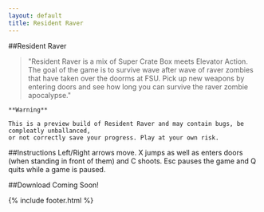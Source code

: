 ```yaml
---
layout: default
title: Resident Raver
---
```


<script src='game.min.js'></script>

##Resident Raver

>"Resident Raver is a mix of Super Crate Box meets Elevator Action. The goal of the game is to survive wave after wave of raver zombies that have taken over the doorms at FSU. Pick up new weapons by entering doors and see how long you can survive the raver zombie apocalypse."

    **Warning**

    This is a preview build of Resident Raver and may contain bugs, be compleatly unballanced,
    or not correctly save your progress. Play at your own risk.

<canvas id="canvas"></canvas>

##Instructions
Left/Right arrows move. X jumps as well as enters doors (when standing in front of them) and C shoots. Esc pauses the game and Q quits while a game is paused.

##Download
Coming Soon!

{% include footer.html %}
